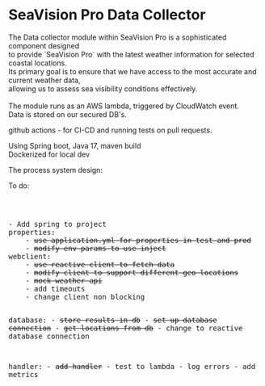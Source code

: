 # SeaVision Pro Data Collector
<div>
The Data collector module within SeaVision Pro is a sophisticated component designed <br>
to provide `SeaVision Pro` with the latest weather information for selected coastal locations.<br> 
Its primary goal is to ensure that we have access to the most accurate and current weather data,<br> 
allowing us to assess sea visibility conditions effectively.<br>
</div>
<br>
<div>The module runs as an AWS lambda, triggered by CloudWatch event.</div>
<div>Data is stored on our secured DB's.</div>
<div><p>github actions - for CI-CD and running tests on pull requests.</div>
<div>Using Spring boot, Java 17, maven build</div>
<div>Dockerized for local dev</div>

<div>
  <p>The process system design:</p>

[//]: # (  <p align="center">)

[//]: # (    <img src="https://github.com/asafmaoz1234/website/blob/main/images/lambda-beach-time.png">)

[//]: # (  </p>)
</div>
<div>To do:</div>
<pre>
 <p>
- Add spring to project
properties:
    - <s>use application.yml for properties in test and prod</s>
    - <s>modify env params to use inject</s>
webclient:
    - <s>use reactive client to fetch data</s>
    - <s>modify client to support different geo locations</s>
    - <s>mock weather api</s>
    - add timeouts
    - change client non blocking
    
database:
    - <s>store results in db</s>
    - <s>set up database connection</s>
    - <s>get locations from db</s>
    - change to reactive database connection

handler:
    - <s>add handler</s> 
    - test to lambda
    - log errors
    - add metrics
</p>
</pre>

 

